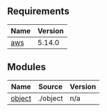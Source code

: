 <!-- BEGIN_TF_DOCS -->
## Requirements

| Name | Version |
|------|---------|
| <a name="requirement_aws"></a> [aws](#requirement\_aws) | 5.14.0 |

## Modules

| Name | Source | Version |
|------|--------|---------|
| <a name="module_object"></a> [object](#module\_object) | ./object | n/a |

<!-- END_TF_DOCS -->